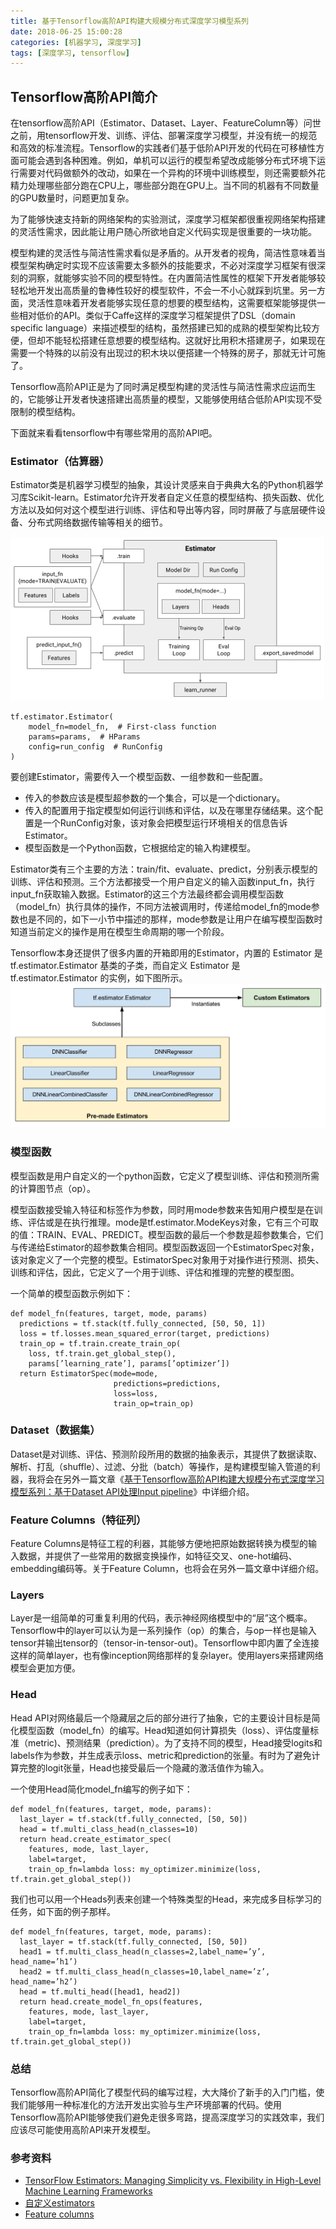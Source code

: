 ```yaml
---
title: 基于Tensorflow高阶API构建大规模分布式深度学习模型系列
date: 2018-06-25 15:00:28
categories: [机器学习, 深度学习]
tags: [深度学习, tensorflow]
---
```

## Tensorflow高阶API简介

在tensorflow高阶API（Estimator、Dataset、Layer、FeatureColumn等）问世之前，用tensorflow开发、训练、评估、部署深度学习模型，并没有统一的规范和高效的标准流程。Tensorflow的实践者们基于低阶API开发的代码在可移植性方面可能会遇到各种困难。例如，单机可以运行的模型希望改成能够分布式环境下运行需要对代码做额外的改动，如果在一个异构的环境中训练模型，则还需要额外花精力处理哪些部分跑在CPU上，哪些部分跑在GPU上。当不同的机器有不同数量的GPU数量时，问题更加复杂。

为了能够快速支持新的网络架构的实验测试，深度学习框架都很重视网络架构搭建的灵活性需求，因此能让用户随心所欲地自定义代码实现是很重要的一块功能。

模型构建的灵活性与简洁性需求看似是矛盾的。从开发者的视角，简洁性意味着当模型架构确定时实现不应该需要太多额外的技能要求，不必对深度学习框架有很深刻的洞察，就能够实验不同的模型特性。在内置简洁性属性的框架下开发者能够较轻松地开发出高质量的鲁棒性较好的模型软件，不会一不小心就踩到坑里。另一方面，灵活性意味着开发者能够实现任意的想要的模型结构，这需要框架能够提供一些相对低价的API。类似于Caffe这样的深度学习框架提供了DSL（domain specific language）来描述模型的结构，虽然搭建已知的成熟的模型架构比较方便，但却不能轻松搭建任意想要的模型结构。这就好比用积木搭建房子，如果现在需要一个特殊的以前没有出现过的积木块以便搭建一个特殊的房子，那就无计可施了。

Tensorflow高阶API正是为了同时满足模型构建的灵活性与简洁性需求应运而生的，它能够让开发者快速搭建出高质量的模型，又能够使用结合低阶API实现不受限制的模型结构。
<!--more-->
下面就来看看tensorflow中有哪些常用的高阶API吧。

### Estimator（估算器）
Estimator类是机器学习模型的抽象，其设计灵感来自于典典大名的Python机器学习库Scikit-learn。Estimator允许开发者自定义任意的模型结构、损失函数、优化方法以及如何对这个模型进行训练、评估和导出等内容，同时屏蔽了与底层硬件设备、分布式网络数据传输等相关的细节。

![](tensorflow-high-level-api/estimator.png)

```
tf.estimator.Estimator(
    model_fn=model_fn,  # First-class function
    params=params,  # HParams
    config=run_config  # RunConfig
)
```
要创建Estimator，需要传入一个模型函数、一组参数和一些配置。

- 传入的参数应该是模型超参数的一个集合，可以是一个dictionary。
- 传入的配置用于指定模型如何运行训练和评估，以及在哪里存储结果。这个配置是一个RunConfig对象，该对象会把模型运行环境相关的信息告诉Estimator。
- 模型函数是一个Python函数，它根据给定的输入构建模型。

Estimator类有三个主要的方法：train/fit、evaluate、predict，分别表示模型的训练、评估和预测。三个方法都接受一个用户自定义的输入函数input_fn，执行input_fn获取输入数据。Estimator的这三个方法最终都会调用模型函数（model_fn）执行具体的操作，不同方法被调用时，传递给model_fn的mode参数也是不同的，如下一小节中描述的那样，mode参数是让用户在编写模型函数时知道当前定义的操作是用在模型生命周期的哪一个阶段。

Tensorflow本身还提供了很多内置的开箱即用的Estimator，内置的 Estimator 是 tf.estimator.Estimator 基类的子类，而自定义 Estimator 是 tf.estimator.Estimator 的实例，如下图所示。
![](tensorflow-high-level-api/estimator_types.png)

### 模型函数

模型函数是用户自定义的一个python函数，它定义了模型训练、评估和预测所需的计算图节点（op）。

模型函数接受输入特征和标签作为参数，同时用mode参数来告知用户模型是在训练、评估或是在执行推理。mode是tf.estimator.ModeKeys对象，它有三个可取的值：TRAIN、EVAL、PREDICT。模型函数的最后一个参数是超参数集合，它们与传递给Estimator的超参数集合相同。模型函数返回一个EstimatorSpec对象，该对象定义了一个完整的模型。EstimatorSpec对象用于对操作进行预测、损失、训练和评估，因此，它定义了一个用于训练、评估和推理的完整的模型图。

一个简单的模型函数示例如下：

```
def model_fn(features, target, mode, params)
  predictions = tf.stack(tf.fully_connected, [50, 50, 1])
  loss = tf.losses.mean_squared_error(target, predictions)
  train_op = tf.train.create_train_op(
    loss, tf.train.get_global_step(),
    params[’learning_rate’], params[’optimizer’])
  return EstimatorSpec(mode=mode,
                       predictions=predictions,
                       loss=loss,
                       train_op=train_op)
```

### Dataset（数据集）

Dataset是对训练、评估、预测阶段所用的数据的抽象表示，其提供了数据读取、解析、打乱（shuffle）、过滤、分批（batch）等操作，是构建模型输入管道的利器，我将会在另外一篇文章《[基于Tensorflow高阶API构建大规模分布式深度学习模型系列：基于Dataset API处理Input pipeline](https://zhuanlan.zhihu.com/p/38421397)》中详细介绍。

### Feature Columns（特征列）

Feature Columns是特征工程的利器，其能够方便地把原始数据转换为模型的输入数据，并提供了一些常用的数据变换操作，如特征交叉、one-hot编码、embedding编码等。关于Feature Column，也将会在另外一篇文章中详细介绍。

### Layers

Layer是一组简单的可重复利用的代码，表示神经网络模型中的“层”这个概率。Tensorflow中的layer可以认为是一系列操作（op）的集合，与op一样也是输入tensor并输出tensor的（tensor-in-tensor-out)。Tensorflow中即内置了全连接这样的简单layer，也有像inception网络那样的复杂layer。使用layers来搭建网络模型会更加方便。

### Head

Head API对网络最后一个隐藏层之后的部分进行了抽象，它的主要设计目标是简化模型函数（model_fn）的编写。Head知道如何计算损失（loss）、评估度量标准（metric)、预测结果（prediction）。为了支持不同的模型，Head接受logits和labels作为参数，并生成表示loss、metric和prediction的张量。有时为了避免计算完整的logit张量，Head也接受最后一个隐藏的激活值作为输入。

一个使用Head简化model_fn编写的例子如下：
```
def model_fn(features, target, mode, params):
  last_layer = tf.stack(tf.fully_connected, [50, 50])
  head = tf.multi_class_head(n_classes=10)
  return head.create_estimator_spec(
    features, mode, last_layer,
    label=target,
    train_op_fn=lambda loss: my_optimizer.minimize(loss, tf.train.get_global_step())
```

我们也可以用一个Heads列表来创建一个特殊类型的Head，来完成多目标学习的任务，如下面的例子那样。
```
def model_fn(features, target, mode, params):
  last_layer = tf.stack(tf.fully_connected, [50, 50])
  head1 = tf.multi_class_head(n_classes=2,label_name=’y’, head_name=’h1’)
  head2 = tf.multi_class_head(n_classes=10,label_name=’z’, head_name=’h2’)
  head = tf.multi_head([head1, head2])
  return head.create_model_fn_ops(features,
    features, mode, last_layer,
    label=target,
    train_op_fn=lambda loss: my_optimizer.minimize(loss, tf.train.get_global_step())
```

### 总结

Tensorflow高阶API简化了模型代码的编写过程，大大降价了新手的入门门槛，使我们能够用一种标准化的方法开发出实验与生产环境部署的代码。使用Tensorflow高阶API能够使我们避免走很多弯路，提高深度学习的实践效率，我们应该尽可能使用高阶API来开发模型。

### 参考资料

- [TensorFlow Estimators: Managing Simplicity vs. Flexibility in High-Level Machine Learning Frameworks](https://arxiv.org/abs/1708.02637)
- [自定义estimators](https://www.tensorflow.org/get_started/custom_estimators)
- [Feature columns](https://www.tensorflow.org/get_started/feature_columns)
